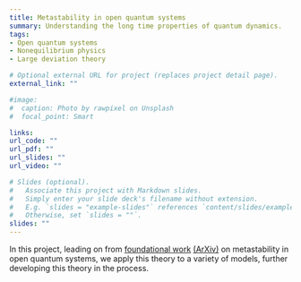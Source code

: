 ```yaml
---
title: Metastability in open quantum systems
summary: Understanding the long time properties of quantum dynamics.
tags:
- Open quantum systems
- Nonequilibrium physics
- Large deviation theory

# Optional external URL for project (replaces project detail page).
external_link: ""

#image:
#  caption: Photo by rawpixel on Unsplash
#  focal_point: Smart

links:
url_code: ""
url_pdf: ""
url_slides: ""
url_video: ""

# Slides (optional).
#   Associate this project with Markdown slides.
#   Simply enter your slide deck's filename without extension.
#   E.g. `slides = "example-slides"` references `content/slides/example-slides.md`.
#   Otherwise, set `slides = ""`.
slides: ""
---
```


In this project, leading on from [foundational work](https://doi-org.ezproxy.nottingham.ac.uk/10.1103/PhysRevLett.116.240404) [(ArXiv)](https://arxiv.org/abs/1512.05801) on metastability in open quantum systems, we apply this theory to a variety of models, further developing this theory in the process.
